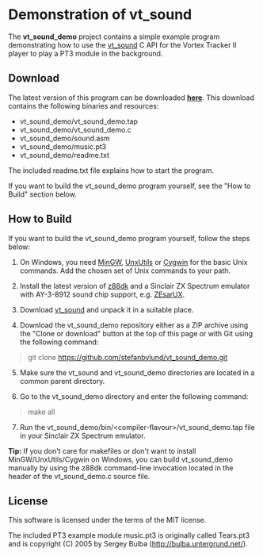 # Demonstration of vt_sound

The **vt_sound_demo** project contains a simple example program demonstrating
how to use the [vt_sound](https://github.com/stefanbylund/vt_sound) C API for
the Vortex Tracker II player to play a PT3 module in the background.

## Download

The latest version of this program can be downloaded **[here](build/vt_sound_demo.zip)**.
This download contains the following binaries and resources:

* vt_sound_demo/vt_sound_demo.tap
* vt_sound_demo/vt_sound_demo.c
* vt_sound_demo/sound.asm
* vt_sound_demo/music.pt3
* vt_sound_demo/readme.txt

The included readme.txt file explains how to start the program.

If you want to build the vt_sound_demo program yourself, see the "How to Build"
section below.

## How to Build

If you want to build the vt_sound_demo program yourself, follow the steps below:

1. On Windows, you need [MinGW](http://www.mingw.org/),
[UnxUtils](https://sourceforge.net/projects/unxutils/) or
[Cygwin](https://www.cygwin.com/) for the basic Unix commands. Add the chosen
set of Unix commands to your path.

2. Install the latest version of [z88dk](https://github.com/z88dk/z88dk) and
a Sinclair ZX Spectrum emulator with AY-3-8912 sound chip support, e.g.
[ZEsarUX](https://sourceforge.net/projects/zesarux/).

3. Download [vt_sound](https://github.com/stefanbylund/vt_sound/blob/master/build/vt_sound.zip)
and unpack it in a suitable place.

4. Download the vt_sound_demo repository either as a ZIP archive using the
"Clone or download" button at the top of this page or with Git using the
following command:

> git clone https://github.com/stefanbylund/vt_sound_demo.git

5. Make sure the vt_sound and vt_sound_demo directories are located in a common
parent directory.

6. Go to the vt_sound_demo directory and enter the following command:

> make all

7. Run the vt_sound_demo/bin/\<compiler-flavour\>/vt_sound_demo.tap file in your
Sinclair ZX Spectrum emulator.

**Tip:** If you don't care for makefiles or don't want to install
MinGW/UnxUtils/Cygwin on Windows, you can build vt_sound_demo manually
by using the z88dk command-line invocation located in the header of the
vt_sound_demo.c source file.

## License

This software is licensed under the terms of the MIT license.

The included PT3 example module music.pt3 is originally called Tears.pt3 and is
copyright (C) 2005 by Sergey Bulba (http://bulba.untergrund.net/).
